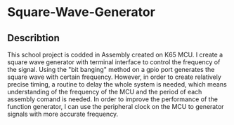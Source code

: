 # Square-Wave-Generator
## Describtion
This school project is codded in Assembly created on K65 MCU. 
I create a square wave generator with terminal interface to control the frequency of the signal.
Using the "bit banging" method on a gpio port generates the square wave with certain frequency.
However, in order to create relatively precise timing, a routine to delay the whole system is needed, 
which means understanding of the frequency of the MCU and the period of each assembly comand is needed.
In order to improve the performance of the function generator, I can use the peripheral clock on the MCU 
to generator signals with more accurate frequency.
